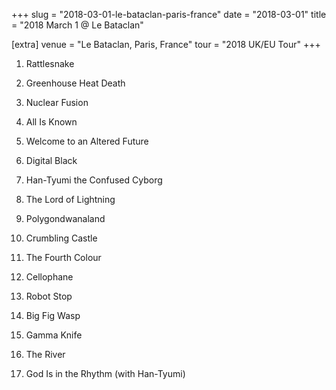 +++
slug = "2018-03-01-le-bataclan-paris-france"
date = "2018-03-01"
title = "2018 March 1 @ Le Bataclan"

[extra]
venue = "Le Bataclan, Paris, France"
tour = "2018 UK/EU Tour"
+++


 1. Rattlesnake

 2. Greenhouse Heat Death

 3. Nuclear Fusion

 4. All Is Known

 5. Welcome to an Altered Future

 6. Digital Black

 7. Han-Tyumi the Confused Cyborg

 8. The Lord of Lightning

 9. Polygondwanaland

10. Crumbling Castle

11. The Fourth Colour

12. Cellophane

13. Robot Stop

14. Big Fig Wasp

15. Gamma Knife

16. The River

17. God Is in the Rhythm
    (with Han-Tyumi)


